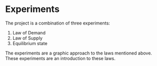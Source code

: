 # Experiments
 
The project is a combination of three experiments:
1. Law of Demand
2. Law of Supply
3. Equilibrium state

The experiments are a graphic approach to the laws mentioned above.
These experiments are an introduction to these laws.
